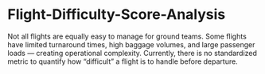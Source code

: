 # Flight-Difficulty-Score-Analysis
Not all flights are equally easy to manage for ground teams. Some flights have limited turnaround times, high baggage volumes, and large passenger loads — creating operational complexity. Currently, there is no standardized metric to quantify how “difficult” a flight is to handle before departure.
